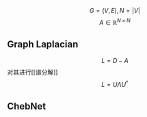 $$ 
G = (V, E), N = |V|
$$$$
A \in \mathbb{R}^{N \times N}
$$
 
## Graph Laplacian
$$
L = D -A
$$
对其进行[[谱分解]]
$$
L = U \Lambda U^\dagger
$$

## ChebNet
